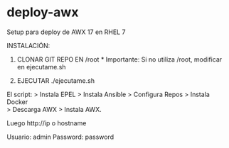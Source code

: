 # deploy-awx
Setup para deploy de AWX 17 en RHEL 7

INSTALACIÓN:

1) CLONAR GIT REPO EN /root  * Importante: Si no utiliza /root, modificar en ejecutame.sh

2) EJECUTAR 
    ./ejecutame.sh


El script: > Instala EPEL 
           > Instala Ansible 
           > Configura Repos 
           > Instala Docker  
           > Descarga AWX 
           > Instala AWX. 

Luego http://ip o hostname

Usuario: admin
Password: password 

